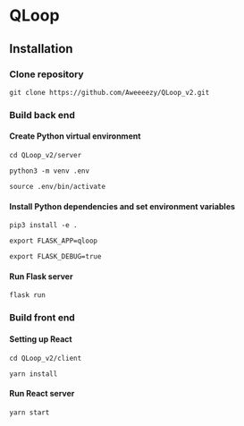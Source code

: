 QLoop
=========================

Installation
-------------------------

### Clone repository ###
`git clone https://github.com/Aweeeezy/QLoop_v2.git`

### Build back end ###

#### Create Python virtual environment ####
`cd QLoop_v2/server`

`python3 -m venv .env`

`source .env/bin/activate`

#### Install Python dependencies and set environment variables ####
`pip3 install -e .`

`export FLASK_APP=qloop`

`export FLASK_DEBUG=true`

#### Run Flask server ####
`flask run`

### Build front end ###

#### Setting up React ####
`cd QLoop_v2/client`

`yarn install`

#### Run React server ####
`yarn start`
